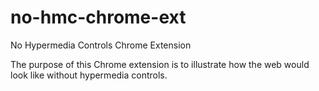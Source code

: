 # no-hmc-chrome-ext
No Hypermedia Controls Chrome Extension

The purpose of this Chrome extension is to illustrate how the web would look like without hypermedia controls.